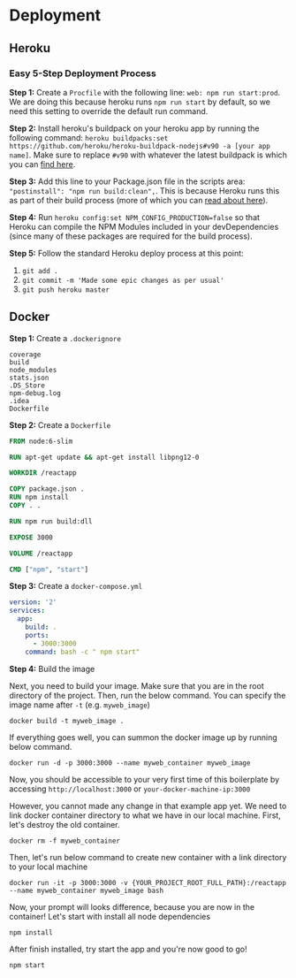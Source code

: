# Deployment

## Heroku

### Easy 5-Step Deployment Process

**Step 1:** Create a `Procfile` with the following line: `web: npm run start:prod`. We are doing this because heroku runs `npm run start` by default, so we need this setting to override the default run command. 

**Step 2:** Install heroku's buildpack on your heroku app by running the following command: `heroku buildpacks:set https://github.com/heroku/heroku-buildpack-nodejs#v90 -a [your app name]`. Make sure to replace `#v90` with whatever the latest buildpack is which you can [find here](https://github.com/heroku/heroku-buildpack-nodejs/releases).

**Step 3:** Add this line to your Package.json file in the scripts area: `"postinstall": "npm run build:clean",`. This is because Heroku runs this as part of their build process (more of which you can [read about here](https://devcenter.heroku.com/articles/nodejs-support#build-behavior)).

**Step 4:** Run `heroku config:set NPM_CONFIG_PRODUCTION=false` so that Heroku can compile the NPM Modules included in your devDependencies (since many of these packages are required for the build process).

**Step 5:** Follow the standard Heroku deploy process at this point:

1. `git add .`
2. `git commit -m 'Made some epic changes as per usual'`
3. `git push heroku master`

## Docker

**Step 1:** Create a `.dockerignore`
```
coverage
build
node_modules
stats.json
.DS_Store
npm-debug.log
.idea
Dockerfile
```

**Step 2:** Create a `Dockerfile`
```Dockerfile
FROM node:6-slim

RUN apt-get update && apt-get install libpng12-0

WORKDIR /reactapp

COPY package.json .
RUN npm install
COPY . .

RUN npm run build:dll

EXPOSE 3000

VOLUME /reactapp

CMD ["npm", "start"]
```

**Step 3:** Create a `docker-compose.yml`
```yml
version: '2'
services:
  app:
    build: .
    ports:
      - 3000:3000
    command: bash -c " npm start"
```

**Step 4:** Build the image

Next, you need to build your image. Make sure that you are in the root directory of the project.
Then, run the below command. You can specify the image name after `-t` (e.g. `myweb_image`)
```
docker build -t myweb_image .
```
If everything goes well, you can summon the docker image up by running below command.
```
docker run -d -p 3000:3000 --name myweb_container myweb_image
```
Now, you should be accessible to your very first time of this boilerplate by accessing `http://localhost:3000` or `your-docker-machine-ip:3000`

However, you cannot made any change in that example app yet. We need to link docker container directory
to what we have in our local machine. First, let's destroy the old container.
```
docker rm -f myweb_container
```
Then, let's run below command to create new container with a link directory to your local machine
```
docker run -it -p 3000:3000 -v {YOUR_PROJECT_ROOT_FULL_PATH}:/reactapp --name myweb_container myweb_image bash
```
Now, your prompt will looks difference, because you are now in the container!
Let's start with install all node dependencies
```
npm install
```
After finish installed, try start the app and you're now good to go!
```
npm start
```
